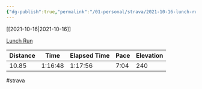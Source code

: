 ```yaml
---
{"dg-publish":true,"permalink":"/01-personal/strava/2021-10-16-lunch-run/"}
---
```



[[2021-10-16\|2021-10-16]]

[Lunch Run](https://www.strava.com/activities/6123106338)

| Distance | Time    | Elapsed Time | Pace | Elevation |
| -------- | ------- | ------------ | ---- | --------- |
| 10.85    | 1:16:48 | 1:17:56      | 7:04 | 240       |




#strava
